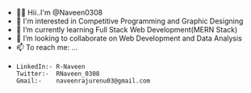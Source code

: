 - 👋🏻 Hii..I'm @Naveen0308
- 👀 I'm interested in Competitive Programming and Graphic Designing
- 🌱 I’m currently learning Full Stack Web Development(MERN Stack)
- 👯 I’m looking to collaborate on Web Development and Data Analysis
- 📫 To reach me: ...
- 
      LinkedIn:- R-Naveen
      Twitter:-  RNaveen_0308
      Gmail:-    naveenrajurenu03@gmail.com 

